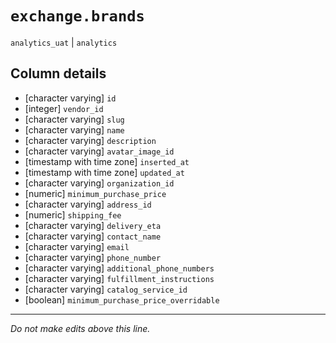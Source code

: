 # `exchange.brands`
`analytics_uat` | `analytics`

## Column details
* [character varying] `id`
* [integer]   `vendor_id`
* [character varying] `slug`
* [character varying] `name`
* [character varying] `description`
* [character varying] `avatar_image_id`
* [timestamp with time zone] `inserted_at`
* [timestamp with time zone] `updated_at`
* [character varying] `organization_id`
* [numeric]   `minimum_purchase_price`
* [character varying] `address_id`
* [numeric]   `shipping_fee`
* [character varying] `delivery_eta`
* [character varying] `contact_name`
* [character varying] `email`
* [character varying] `phone_number`
* [character varying] `additional_phone_numbers`
* [character varying] `fulfillment_instructions`
* [character varying] `catalog_service_id`
* [boolean]   `minimum_purchase_price_overridable`

-------------------------------------------------------------------------------
*Do not make edits above this line.*
